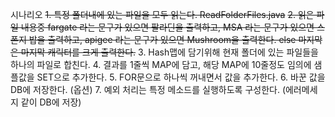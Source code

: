 시나리오
~~1. 특정 폴더내에 있는 파일을 모두 읽는다. ReadFolderFiles.java~~
~~2. 읽은 파일 내용중 fargate 라는 문구가 있으면 팔라딘을 출력하고, 
    MSA 라는 문구가 있으면 스폰지 밥을 출력하고, 
    apigee 라는 문구가 있으면 Mushroom을 출력한다.
    else 마지막은 마지막 캐릭터를 크게 출력한다.~~
3. Hash맵에 담기위해 현재 폴더에 있는 파일들을 하나의 파일로 합친다.
4. 결과를 1줄씩 MAP에 담고, 해당 MAP에 10줄정도 임의에 샘플값을 SET으로 추가한다.
5. FOR문으로 하나씩 꺼내면서 값을 추가한다.
6. 바꾼 값을 DB에 저장한다. (옵션)
7. 예외 처리는 특정 메소드를 실행하도록 구성한다. (에러메세지 같이 DB에 저장)